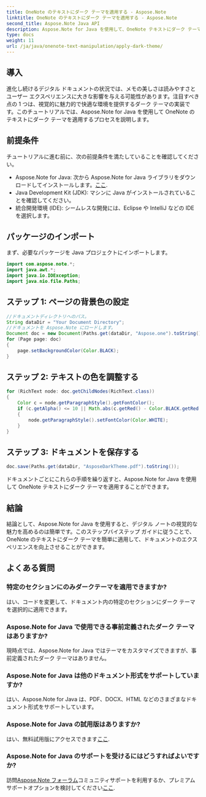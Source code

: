 ```yaml
---
title: OneNote のテキストにダーク テーマを適用する - Aspose.Note
linktitle: OneNote のテキストにダーク テーマを適用する - Aspose.Note
second_title: Aspose.Note Java API
description: Aspose.Note for Java を使用して、OneNote テキストにダーク テーマを適用する簡単な手順を確認してください。デジタル ドキュメントのエクスペリエンスを簡単に向上させます。
type: docs
weight: 11
url: /ja/java/onenote-text-manipulation/apply-dark-theme/
---
```

## 導入
進化し続けるデジタル ドキュメントの状況では、メモの美しさは読みやすさとユーザー エクスペリエンスに大きな影響を与える可能性があります。注目すべき点の 1 つは、視覚的に魅力的で快適な環境を提供するダーク テーマの実装です。このチュートリアルでは、Aspose.Note for Java を使用して OneNote のテキストにダーク テーマを適用するプロセスを説明します。
## 前提条件
チュートリアルに進む前に、次の前提条件を満たしていることを確認してください。
-  Aspose.Note for Java: 次から Aspose.Note for Java ライブラリをダウンロードしてインストールします。[ここ](https://releases.aspose.com/note/java/).
- Java Development Kit (JDK): マシンに Java がインストールされていることを確認してください。
- 統合開発環境 (IDE): シームレスな開発には、Eclipse や IntelliJ などの IDE を選択します。
## パッケージのインポート
まず、必要なパッケージを Java プロジェクトにインポートします。
```java
import com.aspose.note.*;
import java.awt.*;
import java.io.IOException;
import java.nio.file.Paths;
```
## ステップ 1: ページの背景色の設定
```java
//ドキュメントディレクトリへのパス。
String dataDir = "Your Document Directory";
//ドキュメントを Aspose.Note にロードします。
Document doc = new Document(Paths.get(dataDir, "Aspose.one").toString());
for (Page page: doc)
{
    page.setBackgroundColor(Color.BLACK);
}
```
## ステップ 2: テキストの色を調整する
```java
for (RichText node: doc.getChildNodes(RichText.class))
{
    Color c = node.getParagraphStyle().getFontColor();
    if (c.getAlpha() <= 10 || Math.abs(c.getRed() - Color.BLACK.getRed()) + Math.abs(c.getGreen() - Color.BLACK.getGreen()) + Math.abs(c.getBlue() - Color.BLACK.getBlue()) <= 30)
    {
        node.getParagraphStyle().setFontColor(Color.WHITE);
    }
}
```
## ステップ 3: ドキュメントを保存する
```java
doc.save(Paths.get(dataDir, "AsposeDarkTheme.pdf").toString());
```
ドキュメントごとにこれらの手順を繰り返すと、Aspose.Note for Java を使用して OneNote テキストにダーク テーマを適用することができます。
## 結論
結論として、Aspose.Note for Java を使用すると、デジタル ノートの視覚的な魅力を高めるのは簡単です。このステップバイステップ ガイドに従うことで、OneNote のテキストにダーク テーマを簡単に適用して、ドキュメントのエクスペリエンスを向上させることができます。
## よくある質問
### 特定のセクションにのみダークテーマを適用できますか?
はい、コードを変更して、ドキュメント内の特定のセクションにダーク テーマを選択的に適用できます。
### Aspose.Note for Java で使用できる事前定義されたダーク テーマはありますか?
現時点では、Aspose.Note for Java ではテーマをカスタマイズできますが、事前定義されたダーク テーマはありません。
### Aspose.Note for Java は他のドキュメント形式をサポートしていますか?
はい、Aspose.Note for Java は、PDF、DOCX、HTML などのさまざまなドキュメント形式をサポートしています。
### Aspose.Note for Java の試用版はありますか?
はい、無料試用版にアクセスできます[ここ](https://releases.aspose.com/).
### Aspose.Note for Java のサポートを受けるにはどうすればよいですか?
訪問[Aspose.Note フォーラム](https://forum.aspose.com/c/note/28)コミュニティサポートを利用するか、プレミアムサポートオプションを検討してください[ここ](https://purchase.aspose.com/temporary-license/).